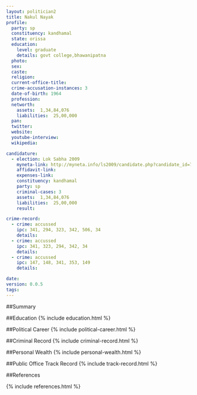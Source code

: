 ```yaml
---
layout: politician2
title: Nakul Nayak
profile: 
  party: sp
  constituency: kandhamal
  state: orissa
  education: 
    level: graduate
    details: govt college,bhawanipatna
  photo: 
  sex: 
  caste: 
  religion: 
  current-office-title: 
  crime-accusation-instances: 3
  date-of-birth: 1964
  profession: 
  networth: 
    assets:  1,34,84,076
    liabilities:  25,00,000
  pan: 
  twitter: 
  website: 
  youtube-interview: 
  wikipedia: 

candidature: 
  - election: Lok Sabha 2009
    myneta-link: http://myneta.info/ls2009/candidate.php?candidate_id=734
    affidavit-link: 
    expenses-link: 
    constituency: kandhamal 
    party: sp
    criminal-cases: 3
    assets:  1,34,84,076
    liabilities:  25,00,000
    result:  

crime-record: 
  - crime: accussed
    ipc: 341, 294, 323, 342, 506, 34
    details:    
  - crime: accussed
    ipc: 341, 323, 294, 342, 34
    details:    
  - crime: accussed
    ipc: 147, 148, 341, 353, 149
    details:    

date: 
version: 0.0.5
tags: 
---
```

##Summary


##Education
{% include education.html %}


##Political Career
{% include political-career.html %}


##Criminal Record
{% include criminal-record.html %}


##Personal Wealth
{% include personal-wealth.html %}


##Public Office Track Record
{% include track-record.html %}


##References


{% include references.html %}